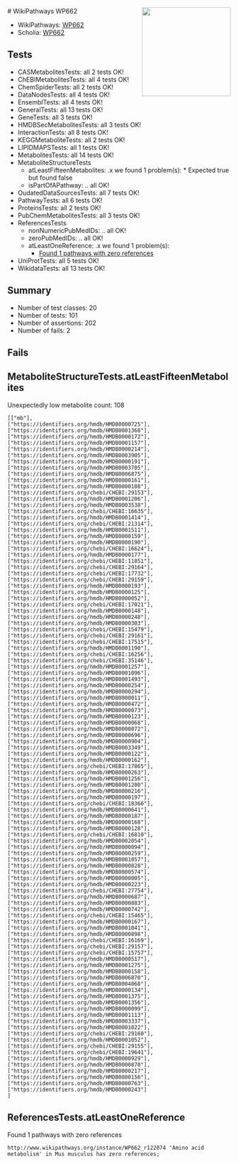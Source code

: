 <img style="float: right; width: 200px" src="https://upload.wikimedia.org/wikipedia/commons/thumb/8/83/Wplogo_with_text_500.png/640px-Wplogo_with_text_500.png" />
# WikiPathways WP662

* WikiPathways: [WP662](https://new.wikipathways.org/pathways/WP662)
* Scholia: [WP662](https://scholia.toolforge.org/wikipathways/WP662)
## Tests
* CASMetabolitesTests: all 2 tests OK!
* ChEBIMetabolitesTests: all 4 tests OK!
* ChemSpiderTests: all 2 tests OK!
* DataNodesTests: all 4 tests OK!
* EnsemblTests: all 4 tests OK!
* GeneralTests: all 13 tests OK!
* GeneTests: all 3 tests OK!
* HMDBSecMetabolitesTests: all 3 tests OK!
* InteractionTests: all 8 tests OK!
* KEGGMetaboliteTests: all 2 tests OK!
* LIPIDMAPSTests: all 1 tests OK!
* MetabolitesTests: all 14 tests OK!
* MetaboliteStructureTests
    * atLeastFifteenMetabolites: .x we found 1 problem(s):
            * Expected true but found false
    * isPartOfAPathway: .. all OK!
* OudatedDataSourcesTests: all 7 tests OK!
* PathwayTests: all 6 tests OK!
* ProteinsTests: all 2 tests OK!
* PubChemMetabolitesTests: all 3 tests OK!
* ReferencesTests
    * nonNumericPubMedIDs: .. all OK!
    * zeroPubMedIDs: .. all OK!
    * atLeastOneReference: .x we found 1 problem(s):
        * [Found 1 pathways with zero references](#35eb778e)
* UniProtTests: all 5 tests OK!
* WikidataTests: all 13 tests OK!


## Summary

* Number of test classes: 20
* Number of tests: 101
* Number of assertions: 202
* Number of fails: 2

## Fails

<a name="26e2def6" />

## MetaboliteStructureTests.atLeastFifteenMetabolites

Unexpectedly low metabolite count: 108

```
[["mb"],
["https://identifiers.org/hmdb/HMDB0000725"],
["https://identifiers.org/hmdb/HMDB0001368"],
["https://identifiers.org/hmdb/HMDB0000172"],
["https://identifiers.org/hmdb/HMDB0001157"],
["https://identifiers.org/hmdb/HMDB0000214"],
["https://identifiers.org/hmdb/HMDB0003905"],
["https://identifiers.org/hmdb/HMDB0000191"],
["https://identifiers.org/hmdb/HMDB0003705"],
["https://identifiers.org/hmdb/HMDB0006875"],
["https://identifiers.org/hmdb/HMDB0000161"],
["https://identifiers.org/hmdb/HMDB0000108"],
["https://identifiers.org/chebi/CHEBI:29153"],
["https://identifiers.org/hmdb/HMDB0001206"],
["https://identifiers.org/hmdb/HMDB0003538"],
["https://identifiers.org/chebi/CHEBI:16635"],
["https://identifiers.org/hmdb/HMDB0001414"],
["https://identifiers.org/chebi/CHEBI:21314"],
["https://identifiers.org/hmdb/HMDB0001511"],
["https://identifiers.org/hmdb/HMDB0000159"],
["https://identifiers.org/hmdb/HMDB0000190"],
["https://identifiers.org/chebi/CHEBI:16624"],
["https://identifiers.org/hmdb/HMDB0000177"],
["https://identifiers.org/chebi/CHEBI:11851"],
["https://identifiers.org/chebi/CHEBI:29164"],
["https://identifiers.org/chebi/CHEBI:17732"],
["https://identifiers.org/chebi/CHEBI:29159"],
["https://identifiers.org/hmdb/HMDB0000193"],
["https://identifiers.org/hmdb/HMDB0000125"],
["https://identifiers.org/hmdb/HMDB0000052"],
["https://identifiers.org/chebi/CHEBI:17021"],
["https://identifiers.org/hmdb/HMDB0000148"],
["https://identifiers.org/hmdb/HMDB0000248"],
["https://identifiers.org/hmdb/HMDB0000303"],
["https://identifiers.org/chebi/CHEBI:15479"],
["https://identifiers.org/chebi/CHEBI:29161"],
["https://identifiers.org/chebi/CHEBI:17515"],
["https://identifiers.org/hmdb/HMDB0001190"],
["https://identifiers.org/chebi/CHEBI:16256"],
["https://identifiers.org/chebi/CHEBI:35146"],
["https://identifiers.org/hmdb/HMDB0001257"],
["https://identifiers.org/hmdb/HMDB0001096"],
["https://identifiers.org/hmdb/HMDB0001493"],
["https://identifiers.org/hmdb/HMDB0000254"],
["https://identifiers.org/hmdb/HMDB0000294"],
["https://identifiers.org/hmdb/HMDB0000011"],
["https://identifiers.org/hmdb/HMDB0000472"],
["https://identifiers.org/hmdb/HMDB0000073"],
["https://identifiers.org/hmdb/HMDB0000123"],
["https://identifiers.org/hmdb/HMDB0000068"],
["https://identifiers.org/hmdb/HMDB0000072"],
["https://identifiers.org/hmdb/HMDB0000696"],
["https://identifiers.org/hmdb/HMDB0000904"],
["https://identifiers.org/hmdb/HMDB0003349"],
["https://identifiers.org/hmdb/HMDB0000122"],
["https://identifiers.org/hmdb/HMDB0000162"],
["https://identifiers.org/chebi/CHEBI:17865"],
["https://identifiers.org/hmdb/HMDB0000263"],
["https://identifiers.org/hmdb/HMDB0001256"],
["https://identifiers.org/hmdb/HMDB0001200"],
["https://identifiers.org/hmdb/HMDB0000216"],
["https://identifiers.org/hmdb/HMDB0000197"],
["https://identifiers.org/chebi/CHEBI:18366"],
["https://identifiers.org/hmdb/HMDB0000641"],
["https://identifiers.org/hmdb/HMDB0000187"],
["https://identifiers.org/hmdb/HMDB0000168"],
["https://identifiers.org/hmdb/HMDB0000128"],
["https://identifiers.org/chebi/CHEBI:16810"],
["https://identifiers.org/hmdb/HMDB0002054"],
["https://identifiers.org/hmdb/HMDB0000094"],
["https://identifiers.org/hmdb/HMDB0000259"],
["https://identifiers.org/hmdb/HMDB0001057"],
["https://identifiers.org/hmdb/HMDB0000828"],
["https://identifiers.org/hmdb/HMDB0000574"],
["https://identifiers.org/hmdb/HMDB0000005"],
["https://identifiers.org/hmdb/HMDB0000223"],
["https://identifiers.org/chebi/CHEBI:27754"],
["https://identifiers.org/hmdb/HMDB0000687"],
["https://identifiers.org/hmdb/HMDB0000883"],
["https://identifiers.org/hmdb/HMDB0000742"],
["https://identifiers.org/chebi/CHEBI:15465"],
["https://identifiers.org/hmdb/HMDB0000167"],
["https://identifiers.org/hmdb/HMDB0001041"],
["https://identifiers.org/hmdb/HMDB0000898"],
["https://identifiers.org/chebi/CHEBI:16169"],
["https://identifiers.org/chebi/CHEBI:29157"],
["https://identifiers.org/chebi/CHEBI:15757"],
["https://identifiers.org/hmdb/HMDB0000517"],
["https://identifiers.org/hmdb/HMDB0001275"],
["https://identifiers.org/hmdb/HMDB0000158"],
["https://identifiers.org/hmdb/HMDB0006870"],
["https://identifiers.org/hmdb/HMDB0004068"],
["https://identifiers.org/hmdb/HMDB0000134"],
["https://identifiers.org/hmdb/HMDB0001375"],
["https://identifiers.org/hmdb/HMDB0001356"],
["https://identifiers.org/hmdb/HMDB0000099"],
["https://identifiers.org/hmdb/HMDB0001113"],
["https://identifiers.org/hmdb/HMDB0003337"],
["https://identifiers.org/hmdb/HMDB0001022"],
["https://identifiers.org/chebi/CHEBI:29160"],
["https://identifiers.org/hmdb/HMDB0001052"],
["https://identifiers.org/chebi/CHEBI:29155"],
["https://identifiers.org/chebi/CHEBI:19641"],
["https://identifiers.org/hmdb/HMDB0000929"],
["https://identifiers.org/hmdb/HMDB0000870"],
["https://identifiers.org/hmdb/HMDB0000217"],
["https://identifiers.org/hmdb/HMDB0000156"],
["https://identifiers.org/hmdb/HMDB0000763"],
["https://identifiers.org/hmdb/HMDB0000243"]
]
```

<a name="35eb778e" />

## ReferencesTests.atLeastOneReference

Found 1 pathways with zero references
```
http://www.wikipathways.org/instance/WP662_r122074 'Amino acid metabolism' in Mus musculus has zero references; 
```

